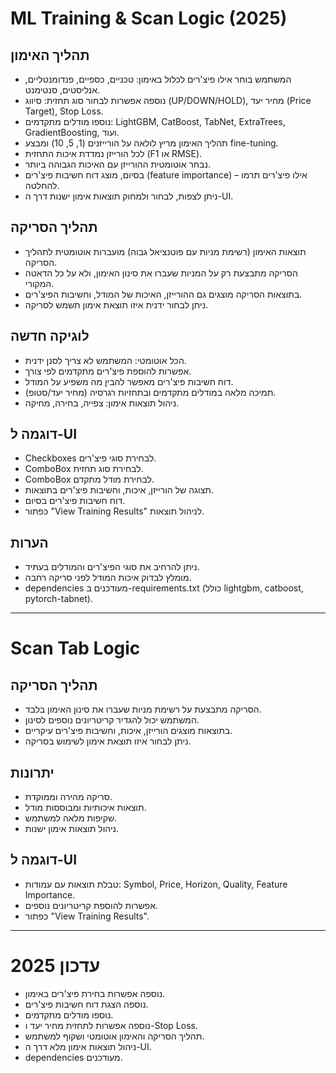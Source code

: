 
# ML Training & Scan Logic (2025)

## תהליך האימון
- המשתמש בוחר אילו פיצ'רים לכלול באימון: טכניים, כספיים, פנדומנטליים, אנליסטים, סנטימנט.
- נוספה אפשרות לבחור סוג תחזית: סיווג (UP/DOWN/HOLD), מחיר יעד (Price Target), Stop Loss.
- נוספו מודלים מתקדמים: LightGBM, CatBoost, TabNet, ExtraTrees, GradientBoosting, ועוד.
- תהליך האימון מריץ לולאה על הורייזנים (1, 5, 10) ומבצע fine-tuning.
- לכל הורייזן נמדדת איכות התחזית (F1 או RMSE).
- נבחר אוטומטית ההורייזן עם האיכות הגבוהה ביותר.
- בסיום, מוצג דוח חשיבות פיצ'רים (feature importance) – אילו פיצ'רים תרמו להחלטה.
- ניתן לצפות, לבחור ולמחוק תוצאות אימון ישנות דרך ה-UI.

## תהליך הסריקה
- תוצאות האימון (רשימת מניות עם פוטנציאל גבוה) מועברות אוטומטית לתהליך הסריקה.
- הסריקה מתבצעת רק על המניות שעברו את סינון האימון, ולא על כל הדאטה המקורי.
- בתוצאות הסריקה מוצגים גם ההורייזן, האיכות של המודל, וחשיבות הפיצ'רים.
- ניתן לבחור ידנית איזו תוצאת אימון תשמש לסריקה.

## לוגיקה חדשה
- הכל אוטומטי: המשתמש לא צריך לסנן ידנית.
- אפשרות להוספת פיצ'רים מתקדמים לפי צורך.
- דוח חשיבות פיצ'רים מאפשר להבין מה משפיע על המודל.
- תמיכה מלאה במודלים מתקדמים ובתחזיות רגרסיה (מחיר יעד/סטופ).
- ניהול תוצאות אימון: צפייה, בחירה, מחיקה.

## דוגמה ל-UI
- Checkboxes לבחירת סוגי פיצ'רים.
- ComboBox לבחירת סוג תחזית.
- ComboBox לבחירת מודל מתקדם.
- תצוגה של הורייזן, איכות, וחשיבות פיצ'רים בתוצאות.
- דוח חשיבות פיצ'רים בסיום.
- כפתור "View Training Results" לניהול תוצאות.

## הערות
- ניתן להרחיב את סוגי הפיצ'רים והמודלים בעתיד.
- מומלץ לבדוק איכות המודל לפני סריקה רחבה.
- dependencies מעודכנים ב-requirements.txt (כולל lightgbm, catboost, pytorch-tabnet).

---

# Scan Tab Logic

## תהליך הסריקה
- הסריקה מתבצעת על רשימת מניות שעברו את סינון האימון בלבד.
- המשתמש יכול להגדיר קריטריונים נוספים לסינון.
- בתוצאות מוצגים הורייזן, איכות, וחשיבות פיצ'רים עיקריים.
- ניתן לבחור איזו תוצאת אימון לשימוש בסריקה.

## יתרונות
- סריקה מהירה וממוקדת.
- תוצאות איכותיות ומבוססות מודל.
- שקיפות מלאה למשתמש.
- ניהול תוצאות אימון ישנות.

## דוגמה ל-UI
- טבלת תוצאות עם עמודות: Symbol, Price, Horizon, Quality, Feature Importance.
- אפשרות להוספת קריטריונים נוספים.
- כפתור "View Training Results".

---

# עדכון 2025
- נוספה אפשרות בחירת פיצ'רים באימון.
- נוספה הצגת דוח חשיבות פיצ'רים.
- נוספו מודלים מתקדמים.
- נוספה אפשרות לתחזית מחיר יעד ו-Stop Loss.
- תהליך הסריקה והאימון אוטומטי ושקוף למשתמש.
- ניהול תוצאות אימון מלא דרך ה-UI.
- dependencies מעודכנים.
